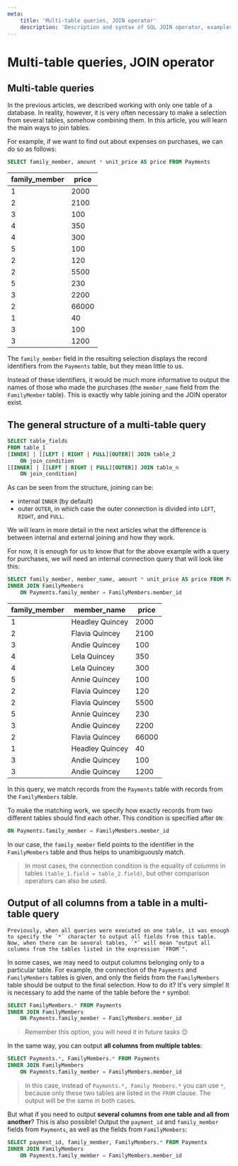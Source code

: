 ```yaml
---
meta:
    title: 'Multi-table queries, JOIN operator'
    description: 'Description and syntax of SQL JOIN operator, examples of usage and self-check tasks'
---
```


# Multi-table queries, JOIN operator

## Multi-table queries

In the previous articles, we described working with only one table of a database.
In reality, however, it is very often necessary to make a selection from several tables, somehow combining them.
In this article, you will learn the main ways to join tables.

For example, if we want to find out about expenses on purchases, we can do so as follows:

```sql
SELECT family_member, amount * unit_price AS price FROM Payments
```

| family_member | price |
| ------------- | ----- |
| 1             | 2000  |
| 2             | 2100  |
| 3             | 100   |
| 4             | 350   |
| 4             | 300   |
| 5             | 100   |
| 2             | 120   |
| 2             | 5500  |
| 5             | 230   |
| 3             | 2200  |
| 2             | 66000 |
| 1             | 40    |
| 3             | 100   |
| 3             | 1200  |

The `family_member` field in the resulting selection displays the record identifiers from the `Payments` table, but they mean little to us.

Instead of these identifiers, it would be much more informative to output the names of those who made the purchases (the `member_name` field from the `FamilyMember` table).
This is exactly why table joining and the JOIN operator exist.

## The general structure of a multi-table query

```sql
SELECT table_fields
FROM table_1
[INNER] | [[LEFT | RIGHT | FULL][OUTER]] JOIN table_2
    ON join_condition
[[INNER] | [[LEFT | RIGHT | FULL][OUTER]] JOIN table_n
    ON join_condition]
```

As can be seen from the structure, joining can be:

-   internal `INNER` (by default)
-   outer `OUTER`, in which case the outer connection is divided into `LEFT`, `RIGHT`, and `FULL`.

We will learn in more detail in the next articles what the difference is between internal and external joining and how they work.

For now, it is enough for us to know that for the above example with a query for purchases,
we will need an internal connection query that will look like this:

```sql
SELECT family_member, member_name, amount * unit_price AS price FROM Payments
INNER JOIN FamilyMembers
    ON Payments.family_member = FamilyMembers.member_id
```

| family_member | member_name     | price |
| ------------- | --------------- | ----- |
| 1             | Headley Quincey | 2000  |
| 2             | Flavia Quincey  | 2100  |
| 3             | Andie Quincey   | 100   |
| 4             | Lela Quincey    | 350   |
| 4             | Lela Quincey    | 300   |
| 5             | Annie Quincey   | 100   |
| 2             | Flavia Quincey  | 120   |
| 2             | Flavia Quincey  | 5500  |
| 5             | Annie Quincey   | 230   |
| 3             | Andie Quincey   | 2200  |
| 2             | Flavia Quincey  | 66000 |
| 1             | Headley Quincey | 40    |
| 3             | Andie Quincey   | 100   |
| 3             | Andie Quincey   | 1200  |

In this query, we match records from the `Payments` table with records from the `FamilyMembers` table.

To make the matching work, we specify how exactly records from two different tables should find each other. This condition is specified after `ON`:

```sql
ON Payments.family_member = FamilyMembers.member_id
```

In our case, the `family_member` field points to the identifier in the `FamilyMembers` table and thus helps to unambiguously match.

> In most cases, the connection condition is the equality of columns in tables `(table_1.field = table_2.field)`, but other comparison operators can also be used.

## Output of all columns from a table in a multi-table query

    Previously, when all queries were executed on one table, it was enough to specify the `*` character to output all fields from this table. Now, when there can be several tables, `*` will mean "output all columns from the tables listed in the expression `FROM`".

In some cases, we may need to output columns belonging only to a particular table. For example, the connection of the `Payments` and `FamilyMembers` tables is given, and only the fields from the `FamilyMembers` table should be output to the final selection. How to do it? It's very simple! It is necessary to add the name of the table before the `*` symbol:

```sql
SELECT FamilyMembers.* FROM Payments
INNER JOIN FamilyMembers
    ON Payments.family_member = FamilyMembers.member_id
```

> Remember this option, you will need it in future tasks 😉

In the same way, you can output **all columns from multiple tables**:

```sql
SELECT Payments.*, FamilyMembers.* FROM Payments
INNER JOIN FamilyMembers
    ON Payments.family_member = FamilyMembers.member_id
```

> In this case, instead of `Payments.*, Family Members.*` you can use `*`, because only these two tables are listed in the `FROM` clause. The output will be the same in both cases.

But what if you need to output **several columns from one table and all from another**? This is also possible! Output the `payment_id` and `family_member` fields from `Payments`, as well as the fields from `FamilyMembers`:

```sql
SELECT payment_id, family_member, FamilyMembers.* FROM Payments
INNER JOIN FamilyMembers
    ON Payments.family_member = FamilyMembers.member_id
```
